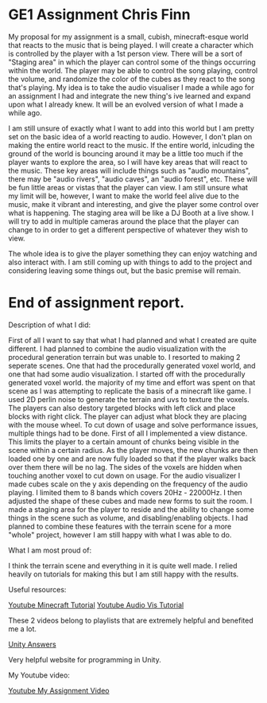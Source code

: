 # GE1 Assignment Chris Finn

My proposal for my assignment is a small, cubish, minecraft-esque world that reacts to the music that is being played. I will create a character which is controlled by the player with a 1st person view. There will be a sort of "Staging area" in which the player can control some of the things occurring within the world. The player may be able to control the song playing, control the volume, and randomize the color of the cubes as they react to the song that's playing. My idea is to take the audio visualiser I made a while ago for an assignment I had and integrate the new thing's ive learned and expand upon what I already knew. It will be an evolved version of what I made a while ago. 

 I am still unsure of exactly what I want to add into this world but I am pretty set on the basic idea of a world reacting to audio. However, I don't plan on making the entire world react to the music. If the entire world, inlcuding the ground of the world is bouncing around it may be a little too much if the player wants to explore the area, so I will have key areas that will react to the music. These key areas will include things such as "audio mountains", there may be "audio rivers", "audio caves", an "audio forest", etc. These will be fun little areas or vistas that the player can view. I am still unsure what my limit will be, however, I want to make the world feel alive due to the music, make it vibrant and interesting, and give the player some control over what is happening. The staging area will be like a DJ Booth at a live show. I will try to add in multiple cameras around the place that the player can change to in order to get a different perspective of whatever they wish to view.
 
 The whole idea is to give the player something they can enjoy watching and also interact with. I am still coming up with things to add to the project and considering leaving some things out, but the basic premise will remain.
 
 
 # End of assignment report.
 
 Description of what I did:
 
 First of all I want to say that what I had planned and what I created are quite different. I had planned to combine the audio visualization with the procedural generation terrain but was unable to. I resorted to making 2 seperate scenes. One that had the procedurally generated voxel world, and one that had some audio visualization. I started off with the procedurally generated voxel world.
the majority of my time and effort was spent on that scene as I was attempting to replicate the basis of a minecraft like game. I used 2D perlin noise to generate the terrain and uvs to texture the voxels. The players can also destory targeted blocks with left click and place blocks with right click. The player can adjust what block they are placing with the mouse wheel. To cut down of usage and solve performance issues, multiple things had to be done. First of all I implemented a view distance. This limits the player to a certain amount of chunks being visible in the scene within a certain radius. As the player moves, the new chunks are then loaded one by one and are now fully loaded so that if the player walks back over them there will be no lag. The sides of the voxels are hidden when touching another voxel to cut down on usage.
For the audio visualizer I made cubes scale on the y axis depending on the frequency of the audio playing. I limited them to 8 bands which covers 20Hz - 22000Hz. I then adjusted the shape of these cubes and made new forms to suit the room. I made a staging area for the player to reside and the ability to change some things in the scene such as volume, and disabling/enabling objects. I had planned to combine these features with the terrain scene for a more "whole" project, however I am still happy with what I was able to do.

What I am most proud of:

 I think the terrain scene and everything in it is quite well made. I relied heavily on tutorials for making this but I am still happy with the results.
 
Useful resources:

[Youtube Minecraft Tutorial](https://www.youtube.com/watch?v=h66IN1Pndd0&list=PLVsTSlfj0qsWEJ-5eMtXsYp03Y9yF1dEn&index=1)
[Youtube Audio Vis Tutorial](https://www.youtube.com/watch?v=4Av788P9stk&list=PL3POsQzaCw53p2tA6AWf7_AWgplskR0Vo&index=2)

These 2 videos belong to playlists that are extremely helpful and benefited me a lot.

[Unity Answers](https://answers.unity.com/index.html)

Very helpful website for programming in Unity.

My Youtube video:

[Youtube My Assignment Video](https://www.youtube.com/watch?v=xdw1VA2-BzM)
